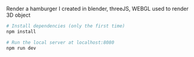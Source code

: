 Render a hamburger I created in blender, threeJS, WEBGL used to render 3D object

``` bash
# Install dependencies (only the first time)
npm install

# Run the local server at localhost:8080
npm run dev

